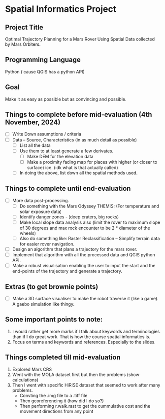 # Spatial Informatics Project

## Project Title
Optimal Trajectory Planning for a Mars Rover Using Spatial Data collected by Mars Orbiters.

## Programming Language
Python ('cause QGIS has a python API)

## Goal
Make it as easy as possible but as convincing and possible.

## Things to complete before mid-evaluation (4th November, 2024)
- [ ] Write Down assumptions / criteria
- [ ] Data – Source, Characteristics (in as much detail as possible)
  - [ ] List all the data
  - [ ] Use them to at least generate a few derivates.
    - [ ] Make DEM for the elevation data
    - [ ] Make a proximity fading map for places with higher (or closer to surface) ice. (idk what is that actually called)
  - [ ] In doing the above, list down all the spatial methods used.
  
## Things to complete until end-evaluation
- [ ] More data post-processing.
    - [ ] Do something with the Mars Odyssey THEMIS: (For temperature and solar exposure data)
    - [ ] Identify danger zones - (deep craters, big rocks)
    - [ ] Make local slope data analysis also (limit the rover to maximum slope of 30 degrees and max rock encounter to be 2 * diameter of the wheels)
    - [ ] Also do something like: Raster Reclassification – Simplify terrain data for easier rover navigation.
- [ ] Design an algorithm that plans a trajectory for the mars rover.
- [ ] Implement that algorithm with all the processed data and QGIS python API.
- [ ] Make a robust visualisation enabling the user to input the start and the end-points of the trajectory and generate a trajectory.

## Extras (to get brownie points)
- [ ] Make a 3D surface visualiser to make the robot traverse it (like a game). A gaebo simulation like thingy.

## Some important points to note:
1. I would rather get more marks if I talk about keywords and terminologies than if I do great work. That is how the course spatial informatics is.
2. Focus on terms and keywords and references. Especially to the slides.

## Things completed till mid-evaluation
1. Explored Mars CRS
2. Went with the MOLA dataset first but then the problems (show calculations)
3. Then I went with specific HiRISE dataset that seemed to work after many problems.
   - Convting the .img file to a .tiff file
   - Then georeferencing it (how did I do so?)
   - Then performing r.walk.rast to get the cummulative cost and the movement directions from any point